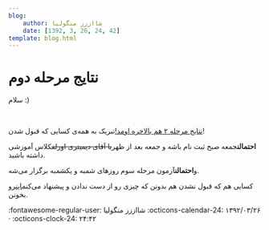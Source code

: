 ```yaml
---
blog:
    author: شااززز منگولیا
    date: [1392, 3, 26, 24, 42]
template: blog.html
---
```

# نتایج مرحله دوم

<div class="cnt">
سلام :)<p></p>
<p><br/></p>
<p><a href="http://inoi.sharifiha.com/">نتایج مرحله ۲ هم بالاخره اومد!</a>تبریک به همه‌ی کسایی که قبول شدن!</p>
<p><strong>احتمالن</strong>جمعه صبح ثبت نام باشه و جمعه بعد از ظهر<strike>با آقای دیمیتری اورلف</strike>کلاس آموزشی داشته باشید.</p>
<p>و<strong>احتمالن</strong>آزمون مرحله سوم روز‌های شمبه و یکشمبه برگزار می‌شه.</p>
<p>کسایی هم که قبول نشدن هم بدونن که چیزی رو از دست ندادن و پیشنهاد می‌کنم<a href="http://shaazzz.blogfa.com/post-134.aspx">این</a>رو بخونن.</p>
</div>

<div class="blog-info" markdown>
<span class="blog-author">
:fontawesome-regular-user: شااززز منگولیا
</span>
<span class="blog-date">
:octicons-calendar-24: ۱۳۹۲/۰۳/۲۶ · :octicons-clock-24: ۲۴:۴۲
</span>
</div>

